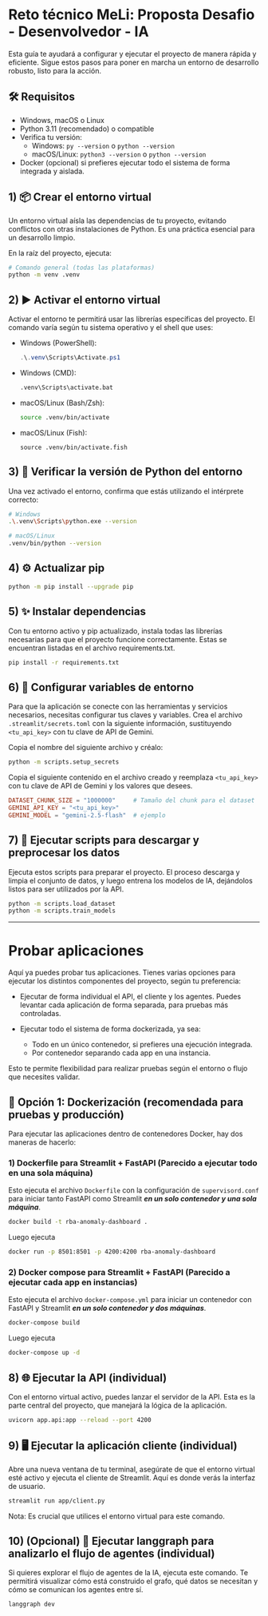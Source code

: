 # Reto técnico MeLi: Proposta Desafio - Desenvolvedor - IA

Esta guía te ayudará a configurar y ejecutar el proyecto de manera rápida y eficiente. Sigue estos pasos para poner
en marcha un entorno de desarrollo robusto, listo para la acción.

## 🛠️ Requisitos

- Windows, macOS o Linux
- Python 3.11 (recomendado) o compatible
- Verifica tu versión:
    - Windows: `py --version` o `python --version`
    - macOS/Linux: `python3 --version` o `python --version`
- Docker (opcional) si prefieres ejecutar todo el sistema de forma integrada y aislada.

## 1) 📦 Crear el entorno virtual

Un entorno virtual aísla las dependencias de tu proyecto, evitando conflictos con otras instalaciones 
de Python. Es una práctica esencial para un desarrollo limpio.

En la raíz del proyecto, ejecuta:

```bash
# Comando general (todas las plataformas)
python -m venv .venv
```

## 2) ▶️ Activar el entorno virtual

Activar el entorno te permitirá usar las librerías específicas del proyecto.
El comando varía según tu sistema operativo y el shell que uses:

- Windows (PowerShell):
  ```powershell
  .\.venv\Scripts\Activate.ps1
  ```
- Windows (CMD):
  ```cmd
  .venv\Scripts\activate.bat
  ```
- macOS/Linux (Bash/Zsh):
  ```bash
  source .venv/bin/activate
  ```
- macOS/Linux (Fish):
  ```fish
  source .venv/bin/activate.fish
  ```

## 3) 🐍 Verificar la versión de Python del entorno

Una vez activado el entorno, confirma que estás utilizando el intérprete correcto:

```bash
# Windows
.\.venv\Scripts\python.exe --version
```

```bash
# macOS/Linux
.venv/bin/python --version
```

## 4) ⚙️ Actualizar pip

```bash
python -m pip install --upgrade pip
```

## 5) ✨ Instalar dependencias

Con tu entorno activo y pip actualizado, instala todas las librerías necesarias para que el proyecto funcione correctamente.
Estas se encuentran listadas en el archivo requirements.txt.

```bash
pip install -r requirements.txt
```

## 6) 🔑 Configurar variables de entorno

Para que la aplicación se conecte con las herramientas y servicios necesarios,
necesitas configurar tus claves y variables. Crea el archivo `.streamlit/secrets.toml`
con la siguiente información, sustituyendo `<tu_api_key>` con tu clave de API de Gemini.

Copia el nombre del siguiente archivo y créalo:
```bash
python -m scripts.setup_secrets
```

Copia el siguiente contenido en el archivo creado y reemplaza `<tu_api_key>` con tu clave de API de Gemini y los valores
que desees.

```toml
DATASET_CHUNK_SIZE = "1000000"     # Tamaño del chunk para el dataset
GEMINI_API_KEY = "<tu_api_key>"
GEMINI_MODEL = "gemini-2.5-flash"  # ejemplo
```

## 7) 🦾 Ejecutar scripts para descargar y preprocesar los datos

Ejecuta estos scripts para preparar el proyecto. El proceso descarga y limpia el conjunto de datos,
y luego entrena los modelos de IA, dejándolos listos para ser utilizados por la API.


```bash
python -m scripts.load_dataset
python -m scripts.train_models
```

---
# Probar aplicaciones

Aquí ya puedes probar tus aplicaciones. Tienes varias opciones para ejecutar los distintos componentes
del proyecto, según tu preferencia:

- Ejecutar de forma individual el API, el cliente y los agentes. Puedes levantar cada aplicación de forma separada, para pruebas más controladas.

- Ejecutar todo el sistema de forma dockerizada, ya sea:

  - Todo en un único contenedor, si prefieres una ejecución integrada.
  - Por contenedor separando cada app en una instancia. 

Esto te permite flexibilidad para realizar pruebas según el entorno o flujo que necesites validar.

## 🐳 Opción 1: Dockerización (recomendada para pruebas y producción)

Para ejecutar las aplicaciones dentro de contenedores Docker, hay dos maneras de hacerlo:

### 1) Dockerfile para Streamlit + FastAPI (Parecido a ejecutar todo en una sola máquina)

Esto ejecuta el archivo `Dockerfile` con la configuración de `supervisord.conf`
para iniciar tanto FastAPI como Streamlit **_en un solo contenedor y una sola máquina_**.

```bash
docker build -t rba-anomaly-dashboard .
```

Luego ejecuta

```bash
docker run -p 8501:8501 -p 4200:4200 rba-anomaly-dashboard
```

### 2) Docker compose para Streamlit + FastAPI (Parecido a ejecutar cada app en instancias)

Esto ejecuta el archivo `docker-compose.yml` para iniciar un contenedor con FastAPI y Streamlit
**_en un solo contenedor y dos máquinas_**.

```bash
docker-compose build
```

Luego ejecuta

```bash
docker-compose up -d
```

## 8) 🌐 Ejecutar la API (individual)

Con el entorno virtual activo, puedes lanzar el servidor de la API.
Esta es la parte central del proyecto, que manejará la lógica de la aplicación.

```bash
uvicorn app.api:app --reload --port 4200
```

## 9) 🖥️ Ejecutar la aplicación cliente (individual)

Abre una nueva ventana de tu terminal, asegúrate de que el entorno virtual esté activo y ejecuta el cliente de Streamlit.
Aquí es donde verás la interfaz de usuario.

```bash
streamlit run app/client.py
```
Nota: Es crucial que utilices el entorno virtual para este comando.

## 10) (Opcional) 🧠 Ejecutar langgraph para analizarlo el flujo de agentes (individual)

Si quieres explorar el flujo de agentes de la IA, ejecuta este comando. Te permitirá visualizar cómo está construido el
grafo, qué datos se necesitan y cómo se comunican los agentes entre sí.

```bash
langgraph dev
```
